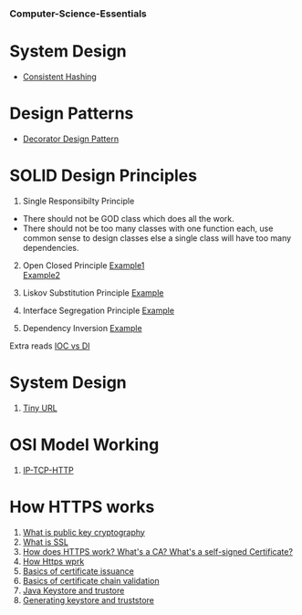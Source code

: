 ### Computer-Science-Essentials

# System Design
* [Consistent Hashing](https://medium.com/system-design-blog/consistent-hashing-b9134c8a9062)

# Design Patterns

* [Decorator Design Pattern](https://www.baeldung.com/java-decorator-pattern)

# SOLID Design Principles
1. Single Responsibilty Principle
 * There should not be GOD class which does all the work.
 * There should not be too many classes with one function each, use common sense to design classes else a single class will have too many dependencies. 
2. Open Closed Principle
 [Example1](https://www.baeldung.com/java-open-closed-principle)   
 [Example2](https://springframework.guru/principles-of-object-oriented-design/open-closed-principle/)    
 
3. Liskov Substitution Principle
   [Example](https://reflectoring.io/lsp-explained/)

4. Interface Segregation Principle
   [Example](https://reflectoring.io/interface-segregation-principle/)
   
5. Dependency Inversion
   [Example](https://springframework.guru/principles-of-object-oriented-design/dependency-inversion-principle/)
   
 Extra reads
 [IOC vs DI](https://myjavablog.com/2018/07/20/5-spring-inversion-of-controlioc-vs-dependency-injectiondi/)

# System Design
1. [Tiny URL](https://nlogn.in/designing-a-realtime-scalable-url-shortening-service-like-tiny-url/)

# OSI Model Working
1. [IP-TCP-HTTP](https://www.objc.io/issues/10-syncing-data/ip-tcp-http/)

# How HTTPS works
1. [What is public key cryptography](https://www.cloudflare.com/learning/ssl/how-does-public-key-encryption-work/)
2. [What is SSL](https://www.cloudflare.com/learning/ssl/what-is-ssl/)
3. [How does HTTPS work? What's a CA? What's a self-signed Certificate?](https://www.youtube.com/watch?v=T4Df5_cojAs)
4. [How Https wprk](https://howhttps.works/)
5. [Basics of certificate issuance](https://www.youtube.com/watch?v=L1GkEnftoRQ&list=PLDp2gaPHHZK-mnKi3Zy_-hRjqLHh5PaAv&index=3)
6. [Basics of certificate chain validation](https://www.youtube.com/watch?v=lLw0dICMA_Y&list=PLDp2gaPHHZK-mnKi3Zy_-hRjqLHh5PaAv&index=4)
7. [Java Keystore and trustore](https://docs.oracle.com/cd/E19509-01/820-3503/ggffo/index.html)
8. [Generating keystore and truststore](https://docs.oracle.com/cd/E19509-01/820-3503/6nf1il6er/index.html) 

